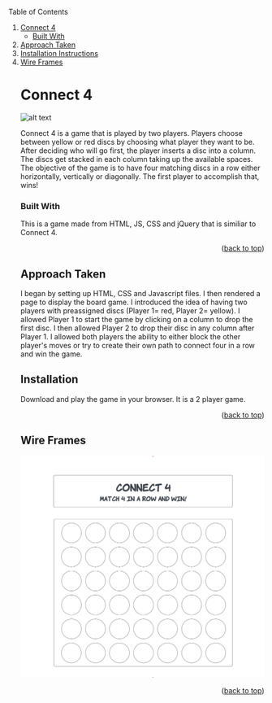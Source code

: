 



<!-- TABLE OF CONTENTS -->

  Table of Contents
  <ol>
    <li>
      <a href="#connect-4">Connect 4</a>
      <ul>
        <li><a href="#built-with">Built With</a></li>
      </ul>
    </li>
    <li>
      <a href="#approach-taken">Approach Taken</a>
    
 <li><a href="#installation-instructions">Installation Instructions</a></li>
<li><a href="#wire-frames">Wire Frames</a></li>

       



<!-- ABOUT THE PROJECT -->
# Connect 4

![alt text](https://encrypted-tbn0.gstatic.com/images?q=tbn:ANd9GcTv-4bDfk_YlC_i0OLlkbdDzW4w5kpUa3BQh3YQ2RHIZbvst9ibGbDKNZnxp1R7DF3LuXA&usqp=CAU)

Connect 4 is a game that is played by two players. Players choose between yellow or red discs by choosing what player they want to be. After deciding who will go first, the player inserts a disc into a column. The discs get stacked in each column taking up the available spaces. The objective of the game is to have four matching discs in a row either horizontally, vertically or diagonally. The first player to accomplish that, wins!






### Built With

This is a game made from HTML, JS, CSS and jQuery that is similiar to Connect 4. 



<p align="right">(<a href="#top">back to top</a>)</p>



<!-- GETTING STARTED -->
## Approach Taken
I began by setting up HTML, CSS and Javascript files. I then rendered a page to display the board game. I introduced the idea of having two players with preassigned discs (Player 1= red, Player 2= yellow). I allowed Player 1 to start the game by clicking on a column to drop the first disc. I then allowed Player 2 to drop their disc in any column after Player 1. I allowed both players the ability to either block the other player's moves or try to create their own path to connect four in a row and win the game.


  

## Installation

Download and play the game in your browser. It is a 2 player game.

<p align="right">(<a href="#top">back to top</a>)</p>






<!-- Wire Frames -->
## Wire Frames

![**Project 1 Wireframe**](images/wireframe.jpeg)



<p align="right">(<a href="#top">back to top</a>)</p>




